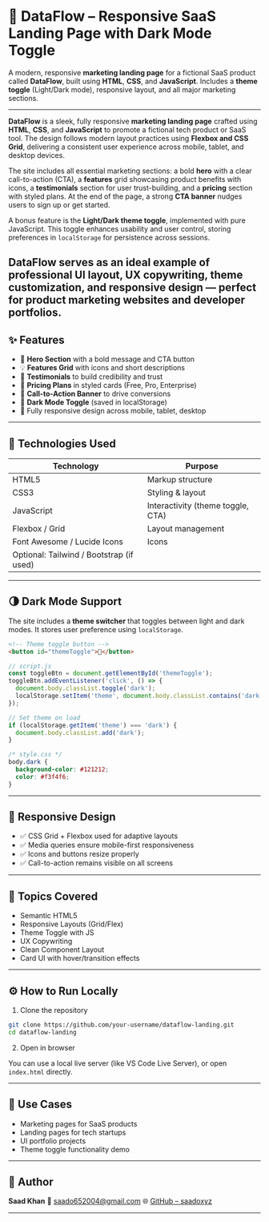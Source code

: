 
# 💼 DataFlow – Responsive SaaS Landing Page with Dark Mode Toggle

A modern, responsive **marketing landing page** for a fictional SaaS product called **DataFlow**, built using **HTML**, **CSS**, and **JavaScript**. Includes a **theme toggle** (Light/Dark mode), responsive layout, and all major marketing sections.

---
**DataFlow** is a sleek, fully responsive **marketing landing page** crafted using **HTML**, **CSS**, and **JavaScript** to promote a fictional tech product or SaaS tool. The design follows modern layout practices using **Flexbox and CSS Grid**, delivering a consistent user experience across mobile, tablet, and desktop devices.

The site includes all essential marketing sections: a bold **hero** with a clear call-to-action (CTA), a **features** grid showcasing product benefits with icons, a **testimonials** section for user trust-building, and a **pricing** section with styled plans. At the end of the page, a strong **CTA banner** nudges users to sign up or get started.

A bonus feature is the **Light/Dark theme toggle**, implemented with pure JavaScript. This toggle enhances usability and user control, storing preferences in `localStorage` for persistence across sessions.

DataFlow serves as an ideal example of professional UI layout, UX copywriting, theme customization, and responsive design — perfect for product marketing websites and developer portfolios.
---
## ✨ Features

- 🎯 **Hero Section** with a bold message and CTA button
- 💡 **Features Grid** with icons and short descriptions
- 💬 **Testimonials** to build credibility and trust
- 💸 **Pricing Plans** in styled cards (Free, Pro, Enterprise)
- 🎯 **Call-to-Action Banner** to drive conversions
- 🌙 **Dark Mode Toggle** (saved in localStorage)
- 📱 Fully responsive design across mobile, tablet, desktop

---

## 🧰 Technologies Used

| Technology | Purpose                            |
|------------|------------------------------------|
| HTML5      | Markup structure                   |
| CSS3       | Styling & layout                   |
| JavaScript | Interactivity (theme toggle, CTA)  |
| Flexbox / Grid | Layout management              |
| Font Awesome / Lucide Icons | Icons             |
| Optional: Tailwind / Bootstrap (if used)        |


---

## 🌗 Dark Mode Support

The site includes a **theme switcher** that toggles between light and dark modes. It stores user preference using `localStorage`.

```html
<!-- Theme toggle button -->
<button id="themeToggle">🌙</button>
````

```js
// script.js
const toggleBtn = document.getElementById('themeToggle');
toggleBtn.addEventListener('click', () => {
  document.body.classList.toggle('dark');
  localStorage.setItem('theme', document.body.classList.contains('dark') ? 'dark' : 'light');
});

// Set theme on load
if (localStorage.getItem('theme') === 'dark') {
  document.body.classList.add('dark');
}
```

```css
/* style.css */
body.dark {
  background-color: #121212;
  color: #f3f4f6;
}
```

---

## 📐 Responsive Design

* ✅ CSS Grid + Flexbox used for adaptive layouts
* ✅ Media queries ensure mobile-first responsiveness
* ✅ Icons and buttons resize properly
* ✅ Call-to-action remains visible on all screens

---

## 🧪 Topics Covered

* Semantic HTML5
* Responsive Layouts (Grid/Flex)
* Theme Toggle with JS
* UX Copywriting
* Clean Component Layout
* Card UI with hover/transition effects

---

## ⚙️ How to Run Locally

1. Clone the repository

```bash
git clone https://github.com/your-username/dataflow-landing.git
cd dataflow-landing
```

2. Open in browser

You can use a local live server (like VS Code Live Server), or open `index.html` directly.

---

## 🔗 Use Cases

* Marketing pages for SaaS products
* Landing pages for tech startups
* UI portfolio projects
* Theme toggle functionality demo

---

## 👤 Author

**Saad Khan**
📧 [saado652004@gmail.com](mailto:saado652004@gmail.com)
🌐 [GitHub – saadoxyz](https://github.com/saadoxyz)

---
